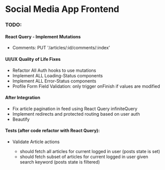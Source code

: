 # Social Media App Frontend

### TODO:

#### React Query - Implement Mutations

- Comments: PUT '/articles/:id/comments/:index'

#### UI/UX Quality of Life Fixes

- Refactor All Auth hooks to use mutations
- Implement ALL Loading-Status components
- Implement ALL Error-Status components
- Profile Form Field Validation: only trigger onFinish if values are modified

#### After Integration

- Fix article pagination in feed using React Query infiniteQuery
- Implement redirects and protected routing based on user auth
- Beautify

#### Tests (after code refactor with React Query):

- Validate Article actions

  - should fetch all articles for current logged in user (posts state is set)
  - should fetch subset of articles for current logged in user given search keyword (posts state is filtered)

